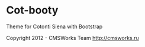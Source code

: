 Cot-booty
=========

Theme for Cotonti Siena with Bootstrap

Copyright 2012 - CMSWorks Team http://cmsworks.ru
